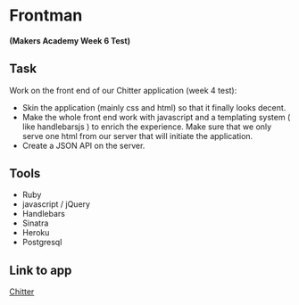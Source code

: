 # Frontman

#### (Makers Academy Week 6 Test)

## Task
Work on the front end of our Chitter application (week 4 test):

* Skin the application (mainly css and html) so that it finally looks
decent.
* Make the whole front end work with javascript and a templating
system ( like handlebarsjs ) to enrich the experience. Make sure that
we only serve one html from our server that will initiate the
application.
* Create a JSON API on the server.

## Tools
* Ruby
* javascript / jQuery
* Handlebars
* Sinatra
* Heroku
* Postgresql

## Link to app
[Chitter](http://tranquil-waters-1861.herokuapp.com/)